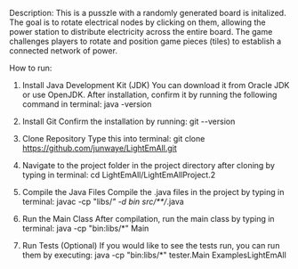 Description: 
  This is a pusszle with a randomly generated board is initalized. The goal is to rotate electrical nodes by clicking on them, allowing the power station to distribute electricity across the entire board. The game challenges players to rotate and position game pieces (tiles) to establish a connected network of power.

How to run:

  1. Install Java Development Kit (JDK) You can download it from Oracle JDK or use OpenJDK. After installation, confirm it by running the following command in terminal: java -version

  2. Install Git Confirm the installation by running: git --version

  3. Clone Repository Type this into terminal: git clone https://github.com/junwaye/LightEmAll.git

  4. Navigate to the project folder in the project directory after cloning by typing in terminal: cd LightEmAll/LightEmAllProject.2

  5. Compile the Java Files Compile the .java files in the project by typing in terminal: javac -cp "libs/*" -d bin src/**/*.java

  6. Run the Main Class After compilation, run the main class by typing in terminal: java -cp "bin:libs/*" Main

  7. Run Tests (Optional) If you would like to see the tests run, you can run them by executing: java -cp "bin:libs/*" tester.Main ExamplesLightEmAll
